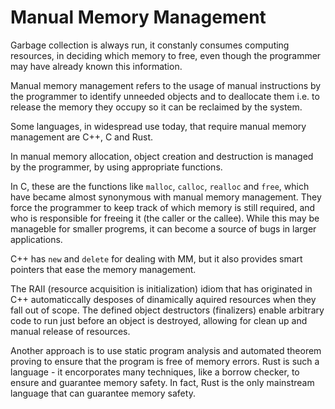 # Manual Memory Management


Garbage collection is always run, it constanly consumes computing resources, in deciding which memory to free, even though the programmer may have already known this information.

Manual memory management refers to the usage of manual instructions by the programmer to identify unneeded objects and to deallocate them i.e. to release the memory they occupy so it can be reclaimed by the system.

Some languages, in widespread use today, that require manual memory management are C++, C and Rust.

In manual memory allocation, object creation and destruction is managed by the programmer, by using appropriate functions.

In C, these are the functions like `malloc`, `calloc`, `realloc` and `free`, which have became almost synonymous with manual memory management. They force the programmer to keep track of which memory is still required, and who is responsible for freeing it (the caller or the callee). While this may be manageble for smaller progrems, it can become a source of bugs in larger applications.


C++ has `new` and `delete` for dealing with MM, but it also provides smart pointers that ease the memory management.

The RAII (resource acquisition is initialization) idiom that has originated in C++ automaticcally desposes of dinamically aquired resources when they fall out of scope. The defined object destructors (finalizers) enable arbitrary code to run just before an object is destroyed, allowing for clean up and manual release of resources.

Another approach is to use static program analysis and automated theorem proving to ensure that the program is free of memory errors. Rust is such a language - it encorporates many techniques, like a borrow checker, to ensure and guarantee memory safety. In fact, Rust is the only mainstream language that can guarantee memory safety.

